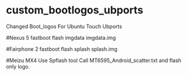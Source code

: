 # custom_bootlogos_ubports
Changed Boot_logos For Ubuntu Touch Ubports

#Nexus 5
fastboot flash imgdata imgdata.img

#Fairphone 2
fastboot flash splash splash.img

#Meizu MX4
Use Spflash tool
Call MT6595_Android_scatter.txt and flash only logo.
